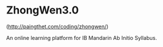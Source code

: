 # ZhongWen3.0
(http://paingthet.com/coding/zhongwen/)

An online learning platform for IB Mandarin Ab Initio Syllabus.
